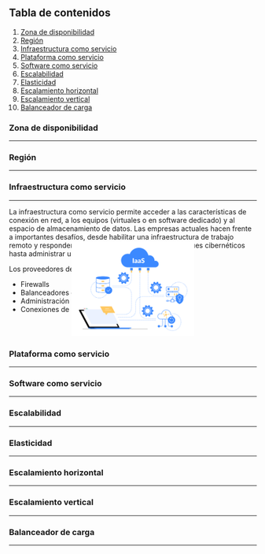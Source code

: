 
## Tabla de contenidos

1. [Zona de disponibilidad](#zona-de-disponibilidad)
2. [Región](#región)
3. [Infraestructura como servicio](#infraestructura-como-servicio)
4. [Plataforma como servicio](#plataforma-como-servicio)
5. [Software como servicio](#software-como-servicio)
6. [Escalabilidad](#escalabilidad)
7. [Elasticidad](#elasticidad)
8. [Escalamiento horizontal](#escalamiento-horizontal)
9. [Escalamiento vertical](#escalamiento-vertical)
10. [Balanceador de carga](#balanceador-de-carga)

### Zona de disponibilidad
***
### Región
***

### Infraestructura como servicio
***
La infraestructura como servicio permite acceder a las características de conexión en red, a los equipos (virtuales o en software dedicado) y al espacio de almacenamiento de datos. Las empresas actuales hacen frente a importantes desafíos, desde habilitar una infraestructura de trabajo remoto y responder a los cada vez más numerosos ataques cibernéticos hasta administrar un menor flujo de efectivo.

Los proveedores de IaaS pueden administrar:

* Firewalls
* Balanceadores de carga
* Administración de identidades
* Conexiones de red

<div align="center">
    <img src="./assets/iaas.png" width="250" style="margin-top: -10rem"/>
</div>

### Plataforma como servicio
***
### Software como servicio
***
### Escalabilidad
***
### Elasticidad
***
### Escalamiento horizontal
***
### Escalamiento vertical
***
### Balanceador de carga
***